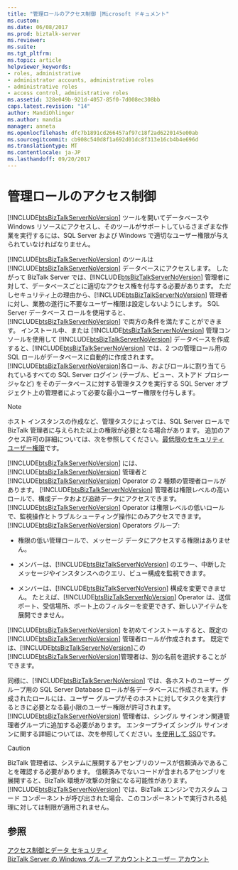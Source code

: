 ```yaml
---
title: "管理ロールのアクセス制御 |Microsoft ドキュメント"
ms.custom: 
ms.date: 06/08/2017
ms.prod: biztalk-server
ms.reviewer: 
ms.suite: 
ms.tgt_pltfrm: 
ms.topic: article
helpviewer_keywords:
- roles, administrative
- administrator accounts, administrative roles
- administrative roles
- access control, administrative roles
ms.assetid: 328e049b-921d-4057-85f0-7d008ec308bb
caps.latest.revision: "14"
author: MandiOhlinger
ms.author: mandia
manager: anneta
ms.openlocfilehash: dfc7b1891cd266457af97c18f2ad6220145e00ab
ms.sourcegitcommit: cb908c540d8f1a692d01dc8f313e16cb4b4e696d
ms.translationtype: MT
ms.contentlocale: ja-JP
ms.lasthandoff: 09/20/2017
---
```

# <a name="access-control-for-administrative-roles"></a>管理ロールのアクセス制御
[!INCLUDE[btsBizTalkServerNoVersion](../includes/btsbiztalkservernoversion-md.md)] ツールを開いてデータベースや Windows リソースにアクセスし、そのツールがサポートしているさまざまな作業を実行するには、SQL Server および Windows で適切なユーザー権限が与えられていなければなりません。  
  
 [!INCLUDE[btsBizTalkServerNoVersion](../includes/btsbiztalkservernoversion-md.md)] のツールは [!INCLUDE[btsBizTalkServerNoVersion](../includes/btsbiztalkservernoversion-md.md)] データベースにアクセスします。 したがって BizTalk Server では、[!INCLUDE[btsBizTalkServerNoVersion](../includes/btsbiztalkservernoversion-md.md)] 管理者に対して、データベースごとに適切なアクセス権を付与する必要があります。 ただしセキュリティ上の理由から、[!INCLUDE[btsBizTalkServerNoVersion](../includes/btsbiztalkservernoversion-md.md)] 管理者に対し、業務の遂行に不要なユーザー権限は設定しないようにします。 SQL Server データベース ロールを使用すると、[!INCLUDE[btsBizTalkServerNoVersion](../includes/btsbiztalkservernoversion-md.md)] で両方の条件を満たすことができます。 インストール中、または [!INCLUDE[btsBizTalkServerNoVersion](../includes/btsbiztalkservernoversion-md.md)] 管理コンソールを使用して [!INCLUDE[btsBizTalkServerNoVersion](../includes/btsbiztalkservernoversion-md.md)] データベースを作成すると、[!INCLUDE[btsBizTalkServerNoVersion](../includes/btsbiztalkservernoversion-md.md)] では、2 つの管理ロール用の SQL ロールがデータベースに自動的に作成されます。 [!INCLUDE[btsBizTalkServerNoVersion](../includes/btsbiztalkservernoversion-md.md)]各ロール、およびロールに割り当てられているすべての SQL Server ログイン (テーブル、ビュー、ストアド プロシージャなど) をそのデータベースに対する管理タスクを実行する SQL Server オブジェクト上の管理者によって必要な最小ユーザー権限を付与します。  
  
> [!NOTE]
>  ホスト インスタンスの作成など、管理タスクによっては、SQL Server ロールで BizTalk 管理者に与えられた以上の権限が必要となる場合があります。 追加のアクセス許可の詳細については、次を参照してください。[最低限のセキュリティ ユーザー権限](../core/minimum-security-user-rights.md)です。  
  
 [!INCLUDE[btsBizTalkServerNoVersion](../includes/btsbiztalkservernoversion-md.md)] には、[!INCLUDE[btsBizTalkServerNoVersion](../includes/btsbiztalkservernoversion-md.md)] 管理者と [!INCLUDE[btsBizTalkServerNoVersion](../includes/btsbiztalkservernoversion-md.md)] Operator の 2 種類の管理者ロールがあります。 [!INCLUDE[btsBizTalkServerNoVersion](../includes/btsbiztalkservernoversion-md.md)] 管理者は権限レベルの高いロールで、構成データおよび追跡データにアクセスできます。 [!INCLUDE[btsBizTalkServerNoVersion](../includes/btsbiztalkservernoversion-md.md)] Operator は権限レベルの低いロールで、監視操作とトラブルシューティング操作にのみアクセスできます。 [!INCLUDE[btsBizTalkServerNoVersion](../includes/btsbiztalkservernoversion-md.md)] Operators グループ:   
  
-   権限の低い管理ロールで、メッセージ データにアクセスする権限はありません。  
  
-   メンバーは、[!INCLUDE[btsBizTalkServerNoVersion](../includes/btsbiztalkservernoversion-md.md)] のエラー、中断したメッセージやインスタンスへのクエリ、ビュー構成を監視できます。  
  
-   メンバーは、[!INCLUDE[btsBizTalkServerNoVersion](../includes/btsbiztalkservernoversion-md.md)] 構成を変更できません。 たとえば、[!INCLUDE[btsBizTalkServerNoVersion](../includes/btsbiztalkservernoversion-md.md)] Operator は、送信ポート、受信場所、ポート上のフィルターを変更できず、新しいアイテムを展開できません。  
  
 [!INCLUDE[btsBizTalkServerNoVersion](../includes/btsbiztalkservernoversion-md.md)] を初めてインストールすると、既定の [!INCLUDE[btsBizTalkServerNoVersion](../includes/btsbiztalkservernoversion-md.md)] 管理者ロールが作成されます。 既定では、[!INCLUDE[btsBizTalkServerNoVersion](../includes/btsbiztalkservernoversion-md.md)]この[!INCLUDE[btsBizTalkServerNoVersion](../includes/btsbiztalkservernoversion-md.md)]管理者は、別の名前を選択することができます。  
  
 同様に、[!INCLUDE[btsBizTalkServerNoVersion](../includes/btsbiztalkservernoversion-md.md)] では、各ホストのユーザー グループ用の SQL Server Database ロールが各データベースに作成されます。作成されたロールには、ユーザー グループがそのホストに対してタスクを実行するときに必要となる最小限のユーザー権限が許可されます。 [!INCLUDE[btsBizTalkServerNoVersion](../includes/btsbiztalkservernoversion-md.md)] 管理者は、シングル サインオン関連管理者グループに追加する必要があります。 エンタープライズ シングル サインオンに関する詳細については、次を参照してください。[を使用して SSO](../core/using-sso.md)です。  
  
> [!CAUTION]
>  BizTalk 管理者は、システムに展開するアセンブリのソースが信頼済みであることを確認する必要があります。 信頼済みでないコードが含まれるアセンブリを展開すると、BizTalk 環境が攻撃の対象になる可能性があります。 [!INCLUDE[btsBizTalkServerNoVersion](../includes/btsbiztalkservernoversion-md.md)] では、BizTalk エンジンでカスタム コード コンポーネントが呼び出された場合、このコンポーネントで実行される処理に対しては制限が適用されません。  
  
## <a name="see-also"></a>参照  
 [アクセス制御とデータ セキュリティ](../core/access-control-and-data-security.md)   
 [BizTalk Server の Windows グループ アカウントとユーザー アカウント](../core/windows-groups-and-user-accounts-in-biztalk-server.md)